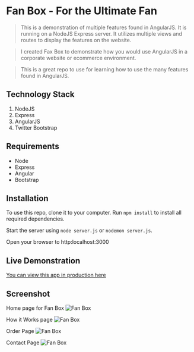 # Fan Box - For the Ultimate Fan

> This is a demonstration of multiple features found in AngularJS. It is running on a NodeJS Express server.
It utilizes multiple views and routes to display the features on the website.

> I created Fax Box to demonstrate how you would use AngularJS in a corporate website or ecommerce environment.

> This is a great repo to use for learning how to use the many features found in AngularJS.

## Technology Stack
1. NodeJS
2. Express
3. AngularJS
4. Twitter Bootstrap

## Requirements
- Node
- Express
- Angular
- Bootstrap

## Installation
To use this repo, clone it to your computer. Run `npm install` to install all required dependencies. 

Start the server using `node server.js` or `nodemon server.js`.

Open your browser to http:localhost:3000

## Live Demonstration
[You can view this app in production here](https://jb-fanbox.herokuapp.com)

## Screenshot
Home page for Fan Box
![Fan Box](http://www.jenniferbland.com/images/fan-box.png)

How it Works page
![Fan Box](http://www.jenniferbland.com/images/screenshot-how-it-works.png)

Order Page
![Fan Box](http://www.jenniferbland.com/images/screenshot-order.png)

Contact Page
![Fan Box](http://www.jenniferbland.com/images/screenshot-contact.png)
